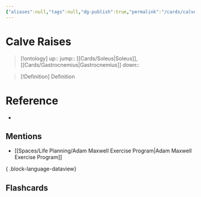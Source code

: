 ```yaml
---
{"aliases":null,"tags":null,"dg-publish":true,"permalink":"/cards/calve-raises/","dgPassFrontmatter":true}
---
```


# Calve Raises

> [!ontology]
> up:: 
> jump:: [[Cards/Soleus\|Soleus]], [[Cards/Gastrocnemius\|Gastrocnemius]]
> down:: 

> [!Definition] Definition
> 

# Reference
- 

## Mentions
- [[Spaces/Life Planning/Adam Maxwell Exercise Program\|Adam Maxwell Exercise Program]]

{ .block-language-dataview}

## Flashcards
